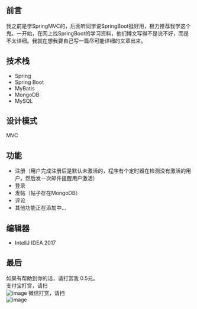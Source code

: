 ## 前言
  我之前是学SpringMVC的，后面听同学说SpringBoot挺好用，极力推荐我学这个鬼。一开始，在网上找SpringBoot的学习资料，他们博文写得不是说不好，而是不太详细。我就在想我要自己写一篇尽可能详细的文章出来。

## 技术栈
- Spring
- Spring Boot
- MyBatis
- MongoDB
- MySQL

## 设计模式

MVC

## 功能
- 注册（用户完成注册后是默认未激活的，程序有个定时器在检测没有激活的用户，然后发一次邮件提醒用户激活）
- 登录
- 发帖（帖子存在MongoDB）
- 评论 
- 其他功能正在添加中...

## 编辑器
- IntellJ IDEA 2017
  
## 最后
如果有帮助到你的话，请打赏我 0.5元。  
支付宝打赏，请扫  
![image](https://github.com/bananaLin/blog/blob/master/src/main/resources/static/63C9EF620D8A5AFBD40AAD01B8022D6B.png)
  微信打赏，请扫  
![image](https://github.com/bananaLin/blog/blob/master/src/main/resources/static/BA17AC7343B45C55E7301200010968C6.png)
